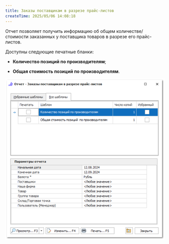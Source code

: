 ```yaml
---
title: Заказы поставщикам в разрезе прайс-листов
createTime: 2025/05/06 14:08:18
---
```

Отчет позволяет получить информацию об общем количестве/стоимости заказанных у поставщика товаров в разрезе его прайс-листов.

Доступны следующие печатные бланки:

- **Количество позиций по производителям**;

- **Общая стоимость позиций по производителям**.

![](../../../assets/specification/image108.png)



